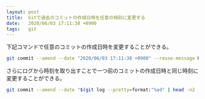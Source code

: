 ```yaml
---
layout: post
title:  Gitで過去のコミットの作成日時を任意の時刻に変更する
date:   2020/06/03 17:11:38 +0900
tags:   git
---
```


下記コマンドで任意のコミットの作成日時を変更することができる。

```sh
git commit --amend --date "2020/06/03 17:11:38 +0900" --reuse-message HEAD
```

さらにログから時刻を取り出すことで一つ前のコミットの作成日時と同じ時刻に変更することができる。

```sh
git commit --amend --date "$(git log --pretty=format:"%ad" | head -n2 | tail -n1)" --reuse-message HEAD
```
